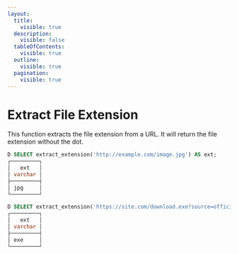 ```yaml
---
layout:
  title:
    visible: true
  description:
    visible: false
  tableOfContents:
    visible: true
  outline:
    visible: true
  pagination:
    visible: true
---
```


# Extract File Extension

This function extracts the file extension from a URL. It will return the file extension without the dot.

```sql
D SELECT extract_extension('http://example.com/image.jpg') AS ext;
┌─────────┐
│   ext   │
│ varchar │
├─────────┤
│ jpg     │
└─────────┘

D SELECT extract_extension('https://site.com/download.exe?source=official') AS ext;
┌─────────┐
│   ext   │
│ varchar │
├─────────┤
│ exe     │
└─────────┘
```

